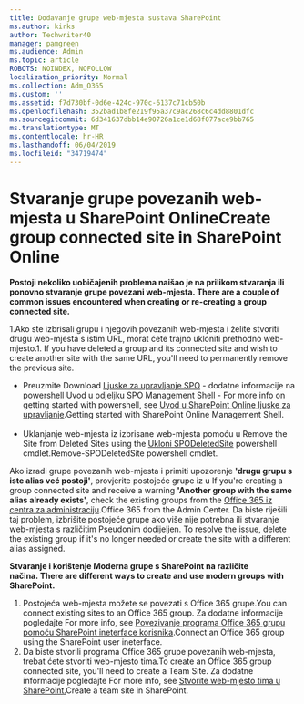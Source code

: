 ```yaml
---
title: Dodavanje grupe web-mjesta sustava SharePoint
ms.author: kirks
author: Techwriter40
manager: pamgreen
ms.audience: Admin
ms.topic: article
ROBOTS: NOINDEX, NOFOLLOW
localization_priority: Normal
ms.collection: Adm_O365
ms.custom: ''
ms.assetid: f7d730bf-0d6e-424c-970c-6137c71cb50b
ms.openlocfilehash: 352bad1b8fe219f95a37c9ac268c6c4dd8801dfc
ms.sourcegitcommit: 6d341637dbb14e90726a1ce1d68f077ace9bb765
ms.translationtype: MT
ms.contentlocale: hr-HR
ms.lasthandoff: 06/04/2019
ms.locfileid: "34719474"
---
```

# <a name="create-group-connected-site-in-sharepoint-online"></a><span data-ttu-id="c83c4-102">Stvaranje grupe povezanih web-mjesta u SharePoint Online</span><span class="sxs-lookup"><span data-stu-id="c83c4-102">Create group connected site in SharePoint Online</span></span>

<p><span data-ttu-id="c83c4-103"><strong>Postoji nekoliko uobičajenih problema naišao je na prilikom stvaranja ili ponovno stvaranje grupe povezani web-mjesta.&nbsp;</strong></span><span class="sxs-lookup"><span data-stu-id="c83c4-103"><strong>There are a couple of common issues encountered when creating or re-creating a group connected site.&nbsp;</strong></span></span></p>  <p><span data-ttu-id="c83c4-104">1.Ako ste izbrisali grupu i njegovih povezanih web-mjesta i želite stvoriti drugu web-mjesta s istim URL, morat ćete trajno ukloniti prethodno web-mjesto.</span><span class="sxs-lookup"><span data-stu-id="c83c4-104">1. If you have deleted a group and its connected site and wish to create another site with the same URL, you'll need to permanently remove the previous site.</span></span></p>  <ul>  <li><span data-ttu-id="c83c4-105">Preuzmite <a title="SPO upravljanja ljuske</span><span class="sxs-lookup"><span data-stu-id="c83c4-105">Download <a title="SPO Management Shell</span></span>" href="https://support.office.com/en-ie/article/introduction-to-the-sharepoint-online-management-shell-c16941c3-19b4-4710-8056-34c034493429"><span data-ttu-id="c83c4-106">Ljuske za upravljanje SPO</a> - dodatne informacije na powershell Uvod u odjeljku <a title="Uvod u SharePoint Online ljuske za upravljanje</span><span class="sxs-lookup"><span data-stu-id="c83c4-106">SPO Management Shell</a> - For more info on getting started with powershell, see <a title="Getting started with SharePoint Online Management Shell</span></span>" href="https://docs.microsoft.com/en-us/powershell/module/sharepoint-online/remove-sposite?view=sharepoint-ps"><span data-ttu-id="c83c4-107">Uvod u SharePoint Online ljuske za upravljanje</a>.</span><span class="sxs-lookup"><span data-stu-id="c83c4-107">Getting started with SharePoint Online Management Shell</a>.</span></span> <br /><br /></li>  <li><span data-ttu-id="c83c4-108">Uklanjanje web-mjesta iz izbrisane web-mjesta pomoću u <a title="Ukloni SPODeletedSite</span><span class="sxs-lookup"><span data-stu-id="c83c4-108">Remove the Site from Deleted Sites using the <a title="Remove-SPODeletedSite</span></span>" href="https://docs.microsoft.com/en-us/powershell/module/sharepoint-online/remove-sposite?view=sharepoint-ps"><span data-ttu-id="c83c4-109">Ukloni SPODeletedSite</a> powershell cmdlet.</span><span class="sxs-lookup"><span data-stu-id="c83c4-109">Remove-SPODeletedSite</a> powershell cmdlet.</span></span></li>  </ul>  <p><span data-ttu-id="c83c4-110">Ako izradi grupe povezanih web-mjesta i primiti upozorenje <strong>'drugu grupu s iste alias već postoji'</strong>, provjerite postojeće grupe iz u <a title="iz centra za administraciju sistema Office 365</span><span class="sxs-lookup"><span data-stu-id="c83c4-110">If you're creating a group connected site and receive a warning <strong>'Another group with the same alias already exists'</strong>, check the existing groups from the <a title="Office 365 from the Admin Center</span></span>" href="https://admin.microsoft.com/Adminportal/Home?source=applauncher#/groups"><span data-ttu-id="c83c4-111">Office 365 iz centra za administraciju</a>.</span><span class="sxs-lookup"><span data-stu-id="c83c4-111">Office 365 from the Admin Center</a>.</span></span> <span data-ttu-id="c83c4-112">Da biste riješili taj problem, izbrišite postojeće grupe ako više nije potrebna ili stvaranje web-mjesta s različitim Pseudonim dodijeljen.&nbsp;</span><span class="sxs-lookup"><span data-stu-id="c83c4-112">To resolve the issue, delete the existing group if it's no longer needed or create the site with a different alias assigned.&nbsp;</span></span></p>  <p><span data-ttu-id="c83c4-113"><strong>Stvaranje i korištenje Moderna grupe s SharePoint na različite načina.&nbsp;</strong></span><span class="sxs-lookup"><span data-stu-id="c83c4-113"><strong>There are different ways to create and use modern groups with SharePoint.&nbsp;</strong></span></span></p>  <ol>  <li><span data-ttu-id="c83c4-114">Postojeća web-mjesta možete se povezati s Office 365 grupe.</span><span class="sxs-lookup"><span data-stu-id="c83c4-114">You can connect existing sites to an Office 365 group.</span></span> <span data-ttu-id="c83c4-115">Za dodatne informacije pogledajte <a title="povezivanje programa Office 365 grupu pomoću SharePoint ineterface korisnika</span><span class="sxs-lookup"><span data-stu-id="c83c4-115">For more info, see <a title="Connect an Office 365 group using the SharePoint user ineterface</span></span>" href="https://docs.microsoft.com/en-us/sharepoint/dev/transform/modernize-connect-to-office365-group#connect-an-office-365-group-using-the-sharepoint-user-interface"><span data-ttu-id="c83c4-116">Povezivanje programa Office 365 grupu pomoću SharePoint ineterface korisnika</a>.</span><span class="sxs-lookup"><span data-stu-id="c83c4-116">Connect an Office 365 group using the SharePoint user ineterface</a>.</span></span></li>  <li><span data-ttu-id="c83c4-117">Da biste stvorili programa Office 365 grupe povezanih web-mjesta, trebat ćete stvoriti web-mjesto tima.</span><span class="sxs-lookup"><span data-stu-id="c83c4-117">To create an Office 365 group connected site, you'll need to create a Team Site.</span></span> <span data-ttu-id="c83c4-118">Za dodatne informacije pogledajte <a title="stvorite web-mjesto tima u SharePoint</span><span class="sxs-lookup"><span data-stu-id="c83c4-118">For more info, see <a title="Create a team site in SharePoint</span></span>" href="https://support.office.com/en-us/article/create-a-team-site-in-sharepoint-ef10c1e7-15f3-42a3-98aa-b5972711777d"><span data-ttu-id="c83c4-119">Stvorite web-mjesto tima u SharePoint.</a></span><span class="sxs-lookup"><span data-stu-id="c83c4-119">Create a team site in SharePoint.</a></span></span></li>  </ol>

